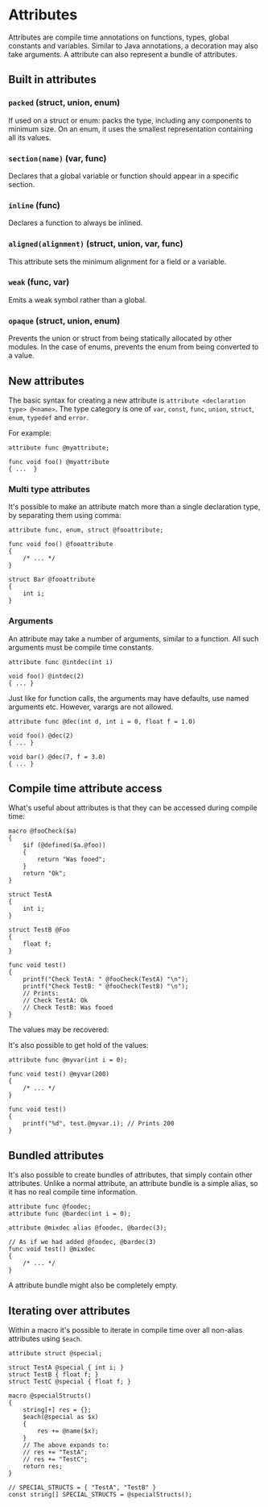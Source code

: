 # Attributes

Attributes are compile time annotations on functions, types, global constants and variables. Similar to Java annotations, a decoration may also take arguments. A attribute can also represent a bundle of attributes.

## Built in attributes

### `packed` (struct, union, enum)

If used on a struct or enum: packs the type, including any components to minimum size. On an enum, it uses the smallest representation containing all its values.

### `section(name)` (var, func)

Declares that a global variable or function should appear in a specific section.

### `inline` (func)

Declares a function to always be inlined.

### `aligned(alignment)` (struct, union, var, func)

This attribute sets the minimum alignment for a field or a variable.

### `weak` (func, var)

Emits a weak symbol rather than a global. 

### `opaque` (struct, union, enum)

Prevents the union or struct from being statically allocated by other modules. In the case of enums,
prevents the enum from being converted to a value.

## New attributes

The basic syntax for creating a new attribute is `attribute <declaration type> @<name>`. The type category is one of `var`, `const`, `func`, `union`, `struct`, `enum`, `typedef` and `error`.
   
For example:
 
```
attribute func @myattribute;

func void foo() @myattribute
{ ...  }
```

### Multi type attributes

It's possible to make an attribute match more than a single declaration type, by separating them using comma:

```
attribute func, enum, struct @fooattribute;

func void foo() @fooattribute
{ 
    /* ... */  
}

struct Bar @fooattribute
{ 
    int i;
}
```

### Arguments

An attribute may take a number of arguments, similar to a function. All such arguments must be compile time constants.

```
attribute func @intdec(int i)

void foo() @intdec(2)
{ ... }
```

Just like for function calls, the arguments may have defaults, use named arguments etc. However, varargs are not allowed.

```
attribute func @dec(int d, int i = 0, float f = 1.0)

void foo() @dec(2)
{ ... }

void bar() @dec(7, f = 3.0)
{ ... }
```

    
## Compile time attribute access

What's useful about attributes is that they can be accessed during compile
time:

```
macro @fooCheck($a)
{
    $if (@defined($a.@foo))
    {
        return "Was fooed";
    }
    return "Ok";
}

struct TestA
{
    int i;
}

struct TestB @Foo
{
    float f;
}

func void test()
{
    printf("Check TestA: " @fooCheck(TestA) "\n");    
    printf("Check TestB: " @fooCheck(TestB) "\n");
    // Prints:
    // Check TestA: Ok
    // Check TestB: Was fooed
}
```

The values may be recovered:

It's also possible to get hold of the values:

```
attribute func @myvar(int i = 0);

func void test() @myvar(200) 
{ 
    /* ... */
}

func void test()
{
    printf("%d", test.@myvar.i); // Prints 200
}
```

## Bundled attributes

It's also possible to create bundles of attributes, that simply contain other attributes. Unlike a normal attribute, an attribute bundle is a simple alias, so it has no real compile time information.

```
attribute func @foodec;
attribute func @bardec(int i = 0);

attribute @mixdec alias @foodec, @bardec(3);

// As if we had added @foodec, @bardec(3)
func void test() @mixdec
{
    /* ... */
}
```

A attribute bundle might also be completely empty.

## Iterating over attributes

Within a macro it's possible to iterate in compile time over all non-alias attributes 
using `$each`.

```
attribute struct @special;

struct TestA @special { int i; }
struct TestB { float f; }
struct TestC @special { float f; }

macro @specialStructs()
{
    string[+] res = {};
    $each(@special as $x)
    {
        res += @name($x);
    }
    // The above expands to:
    // res += "TestA";
    // res += "TestC";    
    return res;
}

// SPECIAL_STRUCTS = { "TestA", "TestB" }
const string[] SPECIAL_STRUCTS = @specialStructs();
```

